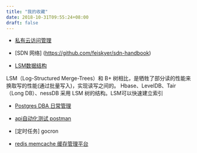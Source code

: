 ```yaml
---
title: "我的收藏"
date: 2018-10-31T09:55:24+08:00
draft: false
---
```



- [私有云访问管理](https://gravitational.com/teleport ) 
- [SDN 网络] (https://github.com/feiskyer/sdn-handbook)

- [LSM数据结构](https://blog.csdn.net/u014774781/article/details/52105708) 

LSM（Log-Structured Merge-Trees）和 B+ 树相比，是牺牲了部分读的性能来换取写的性能(通过批量写入)，实现读写之间的。 Hbase、LevelDB、Tair（Long DB）、nessDB 采用 LSM 树的结构。LSM可以快速建立索引

- [Postgres DBA 日常管理](https://github.com/digoal/blog/blob/54981f35eed791e4d2f0d38311586191f2186c59/201812/20181204_01.md)

- [api自动化测试 postman](https://blog.csdn.net/cai_iac/article/details/81030619)

- [定时任务] gocron

- [redis memcache 缓存管理平台](https://github.com/bilibili/overlord)
